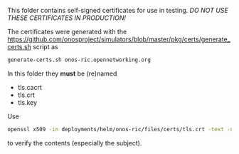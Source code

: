 <!--
SPDX-FileCopyrightText: 2019-present Open Networking Foundation <info@opennetworking.org>

SPDX-License-Identifier: Apache-2.0
-->

This folder contains self-signed certificates for use in testing. _DO NOT USE THESE
CERTIFICATES IN PRODUCTION!_

The certificates were generated with the
https://github.com/onosproject/simulators/blob/master/pkg/certs/generate_certs.sh 
script as
```bash
generate-certs.sh onos-ric.opennetworking.org
```

In this folder they **must** be (re)named
* tls.cacrt
* tls.crt
* tls.key

Use
```bash
openssl x509 -in deployments/helm/onos-ric/files/certs/tls.crt -text -noout
```
to verify the contents (especially the subject).
